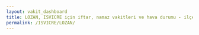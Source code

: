 ```yaml
---
layout: vakit_dashboard
title: LOZAN, ISVICRE için iftar, namaz vakitleri ve hava durumu - ilçe/eyalet seç
permalink: /ISVICRE/LOZAN/
---
```


<script type="text/javascript">
  var GLOBAL_COUNTRY = 'ISVICRE';
  var GLOBAL_CITY = 'LOZAN';
  var GLOBAL_STATE = '';
  var lat = 72;
  var lon = 21;
</script>
